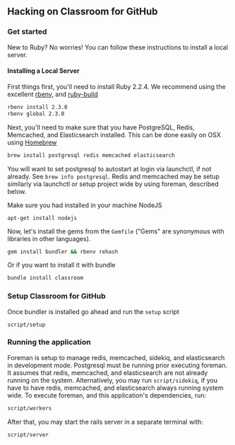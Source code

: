 ## Hacking on Classroom for GitHub

### Get started
New to Ruby? No worries! You can follow these instructions to install a local server.

#### Installing a Local Server

First things first, you'll need to install Ruby 2.2.4. We recommend using the excellent [rbenv](https://github.com/sstephenson/rbenv),
and [ruby-build](https://github.com/sstephenson/ruby-build)

```bash
rbenv install 2.3.0
rbenv global 2.3.0
```

Next, you'll need to make sure that you have PostgreSQL, Redis, Memcached, and Elasticsearch installed. This can be
done easily on OSX using [Homebrew](http://brew.sh)

```bash
brew install postgresql redis memcached elasticsearch
```

You will want to set postgresql to autostart at login via launchctl, if not already. See `brew info postgresql`. Redis and memcached may be setup similarly via launchctl or setup project wide by using foreman, described below.

Make sure you had installed in your machine NodeJS
```
apt-get install nodejs
```

Now, let's install the gems from the `Gemfile` ("Gems" are synonymous with libraries in other
languages).

```bash
gem install bundler && rbenv rehash
```
Or if you want to install it with bundle

```bash
bundle install classroom
```


### Setup Classroom for GitHub
Once bundler is installed go ahead and run the `setup` script
```
script/setup
```
### Running the application

Foreman is setup to manage redis, memcached, sidekiq, and elasticsearch in development mode. Postgresql must be running prior executing foreman. It assumes that redis, memcached, and elasticsearch are not already running on the system. Alternatively, you may run `script/sidekiq`, if you have to have redis, memcached, and elasticsearch always running system wide. To execute foreman, and this application's dependencies, run:

```bash
script/workers
```

After that, you may start the rails server in a separate terminal with:

```bash
script/server
```


